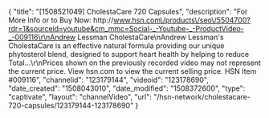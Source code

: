 {
    "title": "[1508521049] CholestaCare  720 Capsules",
    "description": "For More Info or to Buy Now: http:\/\/www.hsn.com\/products\/seo\/5504700?rdr=1&sourceid=youtube&cm_mmc=Social-_-Youtube-_-ProductVideo-_-009116\r\nAndrew Lessman CholestaCare\nAndrew Lessman's CholestaCare is an effective natural formula providing our unique phytosterol blend, designed to support heart health by helping to reduce Total...\r\nPrices shown on the previously recorded video may not represent the current price.  View hsn.com to view the current selling price. HSN Item #009116",
    "channelid": "123179144",
    "videoid": "123178690",
    "date_created": "1508043010",
    "date_modified": "1508372600",
    "type": "captivate",
    "layout": "channelVideo",
    "url": "\/hsn-network\/cholestacare-720-capsules\/123179144-123178690"
}